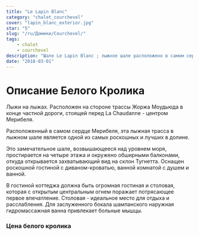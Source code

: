 ```yaml
---
title: "Le Lapin Blanc"
category: "chalet_courchevel"
cover: "lapin_blanc_exterior.jpg"
star: "5"
slug: "/ru/Домики/Courchevel/"
tags:
    - chalet
    - courchevel
description: "Шале Le Lapin Blanc ; лыжное шале расположено в самом сердце Мерибеля, одно из самых роскошных и лучших в 3-х долин."
date: "2018-03-01"
---
```


# Описание Белого Кролика
Лыжи на лыжах. Расположен на стороне трассы Жоржа Моудьюда в конце частной дороги, стоящей перед La Chaudanne - центром Мерибеля.

Расположенный в самом сердце Мерибеля, эта лыжная трасса в лыжном шале является одной из самых роскошных и лучших в долине.

Это замечательное шале, возвышающееся над уровнем моря, простирается на четыре этажа и окружено обширными балконами, откуда открывается захватывающий вид на склон Тугнетта.
Оснащен роскошной гостиной с диваном-кроватью, ванной комнатой с душем и ванной.

В гостиной коттеджа должна быть огромная гостиная и столовая, которая с открытым центральным огнем поражает потрясающее первое впечатление. Столовая - идеальное место для отдыха и расслабления.
Для заслуженного бокала шампанского наружная гидромассажная ванна привлекает больные мышцы.


### Цена белого кролика